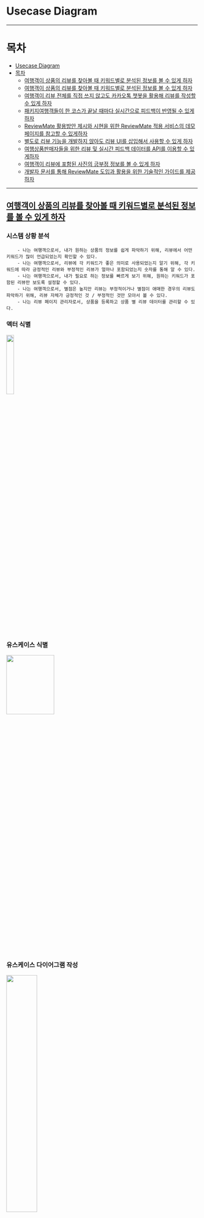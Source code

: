 # Usecase Diagram
---
# 목차
- [Usecase Diagram](#usecase-diagram)
- [목차](#목차)
  - [여행객이 상품의 리뷰를 찾아볼 때 키워드별로 분석된 정보를 볼 수 있게 하자](#여행객이-상품의-리뷰를-찾아볼-때-키워드별로-분석된-정보를-볼-수-있게-하자)
  - [여행객이 상품의 리뷰를 찾아볼 때 키워드별로 분석된 정보를 볼 수 있게 하자](#여행객이-상품의-리뷰를-찾아볼-때-키워드별로-분석된-정보를-볼-수-있게-하자-1)
  - [여행객이 리뷰 전체를 직접 쓰지 않고도 카카오톡 챗봇을 활용해 리뷰를 작성할 수 있게 하자](#여행객이-리뷰-전체를-직접-쓰지-않고도-카카오톡-챗봇을-활용해-리뷰를-작성할-수-있게-하자)
  - [패키지여행객들이 한 코스가 끝날 때마다 실시간으로 피드백이 반영될 수 있게 하자](#패키지여행객들이-한-코스가-끝날-때마다-실시간으로-피드백이-반영될-수-있게-하자)
  - [ReviewMate 활용방안 제시와 시현을 위한 ReviewMate 적용 서비스의 데모페이지를 참고할 수 있게하자](#reviewmate-활용방안-제시와-시현을-위한-reviewmate-적용-서비스의-데모페이지를-참고할-수-있게하자)
  - [별도로 리뷰 기능을 개발하지 않아도 리뷰 UI를 삽입해서 사용할 수 있게 하자](#별도로-리뷰-기능을-개발하지-않아도-리뷰-ui를-삽입해서-사용할-수-있게-하자)
  - [여행상품판매자들을 위한 리뷰 및 실시간 피드백 데이터를 API를 이용할 수 있게하자](#여행상품판매자들을-위한-리뷰-및-실시간-피드백-데이터를-api를-이용할-수-있게하자)
  - [여행객이 리뷰에 포함된 사진의 긍부정 정보를 볼 수 있게 하자](#여행객이-리뷰에-포함된-사진의-긍부정-정보를-볼-수-있게-하자)
  - [개발자 문서를 통해 ReviewMate 도입과 활용을 위한 기술적인 가이드를 제공하자](#개발자-문서를-통해-reviewmate-도입과-활용을-위한-기술적인-가이드를-제공하자)
---
## [여행객이 상품의 리뷰를 찾아볼 때 키워드별로 분석된 정보를 볼 수 있게 하자](#목차)
    
<h3>시스템 상황 분석</h3>

        - 나는 여행객으로서, 내가 원하는 상품의 정보를 쉽게 파악하기 위해, 리뷰에서 어떤 키워드가 많이 언급되었는지 확인할 수 있다.
        - 나는 여행객으로서, 리뷰에 각 키워드가 좋은 의미로 사용되었는지 알기 위해, 각 키워드에 따라 긍정적인 리뷰와 부정적인 리뷰가 얼마나 포함되었는지 숫자를 통해 알 수 있다.
        - 나는 여행객으로서, 내가 필요로 하는 정보를 빠르게 보기 위해, 원하는 키워드가 포함된 리뷰만 보도록 설정할 수 있다.
        - 나는 여행객으로서, 별점은 높지만 리뷰는 부정적이거나 별점이 애매한 경우의 리뷰도 파악하기 위해, 리뷰 자체가 긍정적인 것 / 부정적인 것만 모아서 볼 수 있다.
        - 나는 리뷰 페이지 관리자로서, 상품을 등록하고 상품 별 리뷰 데이터를 관리할 수 있다.

<h3>액터 식별</h3>
<image style = "width:20%;height:20%" src = "image/Usecase_Diagram/1. 키워드별로%20분석된%20리뷰%20정보를%20볼%20수%20있게%20하자/actor.png">

<h3>유스케이스 식별</h3>
<image style = "width:50%;height:20%" src = "image/Usecase_Diagram/1. 키워드별로%20분석된%20리뷰%20정보를%20볼%20수%20있게%20하자/usecase.png">

<h3>유스케이스 다이어그램 작성</h3>
<image style = "width:40%;height:40%" src = "image/Usecase_Diagram/1. 키워드별로%20분석된%20리뷰%20정보를%20볼%20수%20있게%20하자/diagram.png">

## [여행객이 상품의 리뷰를 찾아볼 때 키워드별로 분석된 정보를 볼 수 있게 하자](#목차)
---

<h3>시스템 상황 분석</h3>

    - 나는 여행객으로서, 피드백을 표현하기 위해, 상품을 이용하는 도중에 챗봇에게 알림을 받을 수 있다.
    - 나는 여행객으로서, 간단하게 피드백을 표현하기 위해, 챗봇이 제시하는 선택지 중에 선택할 수 있다.
    - 나는 여행객으로서, 자세하게 피드백을 표현하기 위해, 챗봇에게 건의사항이나 코멘트를 텍스트로 전송할 수 있다.
    - 나는 서비스개발자로서, 여행객의 실시간 피드백을 여행상품판매자에게 제공하기 위해, 피드백 데이터 API를 판매자 콘솔 개발에 이용할 수 있다.
    - 나는 여행상품판매자로서, 여행객들의 피드백에 바로 대응하기 위해, 서비스 개발자의 관리자 콘솔을 이용할 수 있다.
    - 나는 여행상품판매자로서, 상품에 대한 좋은 평가를 얻기 위해, 여행객들의 피드백에 실시간 대응을 할 수 있다.

<h3>액터 식별</h3>
<image style = "width:20%;height:20%" src = "image/Usecase_Diagram/2. 단일여행상품 이용객들이 상품 이용 도중에 실시간으로 피드백이 반영될 수 있게 하자/actor.png">

<h3>유스케이스 식별</h3>
<image style = "width:50%;height:20%" src = "image/Usecase_Diagram/2. 단일여행상품 이용객들이 상품 이용 도중에 실시간으로 피드백이 반영될 수 있게 하자/usecase.png">

<h3>유스케이스 다이어그램 작성</h3>
<image style = "width:40%;height:40%" src = "image/Usecase_Diagram/2. 단일여행상품 이용객들이 상품 이용 도중에 실시간으로 피드백이 반영될 수 있게 하자/diagram.png">

## [여행객이 리뷰 전체를 직접 쓰지 않고도 카카오톡 챗봇을 활용해 리뷰를 작성할 수 있게 하자](#목차)
---

<h3>시스템 상황 분석</h3>

    - 나는 여행객으로서, 직접 앱에 접속하지 않고도 리뷰를 작성하기 위해, 카카오톡 챗봇에게 리뷰 글을 전송할 수 있다.
    - 나는 여행객으로서, 리뷰 키워드와 긍정 / 부정 단계만 선택하면 리뷰를 자동으로 생성해주는 챗봇을 사용할 수 있다.
    - 나는 여행객으로서, 챗봇이 생성해준 리뷰를 수정할 수 있다.
    - 나는 여행객으로서, 리뷰에 사진도 포함하기 위해, 챗봇에게 사진을 전송할 수 있다.

<h3>액터 식별</h3>
<image style = "width:20%;height:20%" src = "image/Usecase_Diagram/3. 여행객이 리뷰 전체를 직접 쓰지 않고도 카카오톡 챗봇을 활용해 리뷰를 작성할 수 있게 하자/actor.png">

<h3>유스케이스 식별</h3>
<image style = "width:50%;height:20%" src = "image/Usecase_Diagram/3. 여행객이 리뷰 전체를 직접 쓰지 않고도 카카오톡 챗봇을 활용해 리뷰를 작성할 수 있게 하자/usecase.png">

<h3>유스케이스 다이어그램 작성</h3>
<image style = "width:40%;height:40%" src = "image/Usecase_Diagram/3. 여행객이 리뷰 전체를 직접 쓰지 않고도 카카오톡 챗봇을 활용해 리뷰를 작성할 수 있게 하자/diagram.png">

## [패키지여행객들이 한 코스가 끝날 때마다 실시간으로 피드백이 반영될 수 있게 하자](#목차)
---

<h3>시스템 상황 분석</h3>

    - 나는 여행객으로서, 피드백을 표현하기 위해, 한 코스가 끝날 때마다 챗봇에게 알림을 받을 수 있다.
    - 나는 여행객으로서, 간단하게 피드백을 표현하기 위해, 챗봇이 제시하는 선택지 중에 선택할 수 있다.
    - 나는 여행객으로서, 자세하게 피드백을 표현하기 위해, 챗봇에게 건의사항이나 코멘트를 텍스트로 전송할 수 있다.
    - 나는 서비스개발자로서, 여행객의 실시간 피드백을 여행상품판매자에게 제공하기 위해, 피드백 데이터 API를 판매자 콘솔 개발에 이용할 수 있다.
    - 나는 패키지여행인솔자로서, 상품에 대한 좋은 평가를 얻기 위해, 여행객들의 피드백에 실시간 대응을 할 수 있다.

<h3>액터 식별</h3>
<image style = "width:20%;height:20%" src = "image/Usecase_Diagram/4. 패키지여행객들이 한 코스가 끝날 때마다 실시간으로 피드백이 반영될 수 있게 하자/actor.png">

<h3>유스케이스 식별</h3>
<image style = "width:50%;height:20%" src = "image/Usecase_Diagram/4. 패키지여행객들이 한 코스가 끝날 때마다 실시간으로 피드백이 반영될 수 있게 하자/usecase.png">

<h3>유스케이스 다이어그램 작성</h3>
<image style = "width:40%;height:40%" src = "image/Usecase_Diagram/4. 패키지여행객들이 한 코스가 끝날 때마다 실시간으로 피드백이 반영될 수 있게 하자/diagram.png">

## [ReviewMate 활용방안 제시와 시현을 위한 ReviewMate 적용 서비스의 데모페이지를 참고할 수 있게하자](#목차)
---

<h3>시스템 상황 분석</h3>

    - 나는 잠재고객으로서, ReviewMate 도입을 고려하기 위해, 리뷰를 작성해보고 분석결과를 확인할 수 있다.
    - 나는 잠재고객으로서, ReviewMate 도입을 고려하기 위해, 키워드별 리뷰 조회 기능을 체험할 수 있다.
    - 나는 잠재고객으로서, ReviewMate 도입을 고려하기 위해, 상품별 리뷰 통계 기능을 체험할 수 있다.
    - 나는 잠재고객으로서, ReviewMate 도입을 고려하기 위해, 리뷰 목록창 삽입을 위한 예시를 참고할 수 있다.
    - 나는 잠재고객으로서, ReviewMate 도입을 고려하기 위해, 리뷰 작성창 삽입을 위한 예시를 참고할 수 있다.

<h3>액터 식별</h3>
<image style = "width:20%;height:20%" src = "image/Usecase_Diagram/5. ReviewMate 활용방안 제시와 시현을 위한 ReviewMate 적용 서비스의 데모페이지를 참고할 수 있게하자/actor.png">

<h3>유스케이스 식별</h3>
<image style = "width:50%;height:20%" src = "image/Usecase_Diagram/5. ReviewMate 활용방안 제시와 시현을 위한 ReviewMate 적용 서비스의 데모페이지를 참고할 수 있게하자/usecase.png">

<h3>유스케이스 다이어그램 작성</h3>
<image style = "width:40%;height:40%" src = "image/Usecase_Diagram/5. ReviewMate 활용방안 제시와 시현을 위한 ReviewMate 적용 서비스의 데모페이지를 참고할 수 있게하자/diagram.png">

## [별도로 리뷰 기능을 개발하지 않아도 리뷰 UI를 삽입해서 사용할 수 있게 하자](#목차)
---

<h3>시스템 상황 분석</h3>

    - 나는 서비스 개발자로서, 리뷰 기능을 서비스에 포함시키기 위해, ReviewMate의 리뷰 UI를 삽입할 수 있다.
    - 나는 서비스 개발자로서, 서비스에 리뷰 분석 데이터를 활용하기 위해, 인공지능 개발 없이 ReviewMate를 도입할 수 있다.
    - 나는 여행객으로서, 리뷰를 작성하기 위해, 리뷰 입력 UI를 이용할 수 있다.
    - 나는 여행객으로서, 리뷰를 보기위해, 리뷰 목록 UI를 이용할 수 있다.

<h3>액터 식별</h3>
<image style = "width:20%;height:20%" src = "image/Usecase_Diagram/6. 별도로 리뷰 기능을 개발하지 않아도 리뷰 UI를 삽입해서 사용할 수 있게 하자/actor.png">

<h3>유스케이스 식별</h3>
<image style = "width:50%;height:20%" src = "image/Usecase_Diagram/6. 별도로 리뷰 기능을 개발하지 않아도 리뷰 UI를 삽입해서 사용할 수 있게 하자/usecase.png">

<h3>유스케이스 다이어그램 작성</h3>
<image style = "width:40%;height:40%" src = "image/Usecase_Diagram/6. 별도로 리뷰 기능을 개발하지 않아도 리뷰 UI를 삽입해서 사용할 수 있게 하자/diagram.png">

## [여행상품판매자들을 위한 리뷰 및 실시간 피드백 데이터를 API를 이용할 수 있게하자](#목차)
---

<h3>시스템 상황 분석</h3>

    - 나는 서비스 개발자로서, 여행상품판매자에게 데이터를 제공하기 위해, API를 활용해 판매자 콘솔을 개발할 수 있다.
    - 나는 여행상품판매자로서, 상품을 개선하기 위해, 상품에 대한 리뷰 데이터를 볼 수 있다.
    - 나는 여행상품판매자로서, 여행객의 불만족을 해결하기 위해, 상품에 대한 실시간 피드백을 볼 수 있다.

<h3>액터 식별</h3>
<image style = "width:20%;height:20%" src = "image/Usecase_Diagram/7. 여행상품판매자들을 위한 리뷰 및 실시간 피드백 데이터를 API를 이용할 수 있게하자/actor.png">

<h3>유스케이스 식별</h3>
<image style = "width:50%;height:20%" src = "image/Usecase_Diagram/7. 여행상품판매자들을 위한 리뷰 및 실시간 피드백 데이터를 API를 이용할 수 있게하자/usecase.png">

<h3>유스케이스 다이어그램 작성</h3>
<image style = "width:40%;height:40%" src = "image/Usecase_Diagram/7. 여행상품판매자들을 위한 리뷰 및 실시간 피드백 데이터를 API를 이용할 수 있게하자/diagram.png">

## [여행객이 리뷰에 포함된 사진의 긍부정 정보를 볼 수 있게 하자](#목차)
---

<h3>시스템 상황 분석</h3>

    - 나는 여행객으로서, 리뷰를 읽지 않아도 사진으로 상품을 파악할 수 있도록, 상품 리뷰의 사진만 모아서 볼 수 있다.
    - 나는 여행객으로서, 관심있는 키워드를 빠르게 파악하기 위해, 내가 원하는 키워드의 사진만 모아서 볼 수 있다.
    - 나는 여행객으로서, 각 키워드가 긍정적인지 / 부정적인지 시각적으로 파악하기 위해, 긍정 리뷰에 포함된 사진 / 부정 리뷰에 포함된 사진만 모아서 볼 수 있다.
    - 나는 여행객으로서, 별다른 텍스트 없이 사진만 있는 리뷰 정보도 함께 파악하기 위해, 사진 자체가 긍정적인지 파악하는 인공지능의 결과를 볼 수 있다.
    - 나는 리뷰 페이지 관리자로서, 상품과 각 상품의 리뷰를 관리할 수 있다.

<h3>액터 식별</h3>
<image style = "width:20%;height:20%" src = "image/Usecase_Diagram/8. 여행객이 리뷰에 포함된 사진의 긍부정 정보를 볼 수 있게 하자/actor.png">

<h3>유스케이스 식별</h3>
<image style = "width:50%;height:20%" src = "image/Usecase_Diagram/8. 여행객이 리뷰에 포함된 사진의 긍부정 정보를 볼 수 있게 하자/usecase.png">

<h3>유스케이스 다이어그램 작성</h3>
<image style = "width:40%;height:40%" src = "image/Usecase_Diagram/8. 여행객이 리뷰에 포함된 사진의 긍부정 정보를 볼 수 있게 하자/diagram.png">

## [개발자 문서를 통해 ReviewMate 도입과 활용을 위한 기술적인 가이드를 제공하자](#목차)
---

<h3>시스템 상황 분석</h3>

    - 개발자 문서를 통해 ReviewMate 도입과 활용을 위한 기술적인 가이드를 제공하자
    - 나는 잠재고객으로서, ReviewMate 도입을 고려하기 위해, ReviewMate 기술의 개요를 알 수 있다.
    - 나는 서비스 개발자로서, ReviewMate를 도입하기 위해, ReviewMate API 명세를 볼 수 있다.
    - 나는 서비스 개발자로서, ReviewMate를 도입하기 위해, ReviewMate 도입 가이드를 볼 수 있다.

<h3>액터 식별</h3>
<image style = "width:20%;height:20%" src = "image/Usecase_Diagram/9. 개발자 문서를 통해 ReviewMate 도입과 활용을 위한 기술적인 가이드를 제공하자/actor.png">

<h3>유스케이스 식별</h3>
<image style = "width:50%;height:20%" src = "image/Usecase_Diagram/9. 개발자 문서를 통해 ReviewMate 도입과 활용을 위한 기술적인 가이드를 제공하자/usecase.png">

<h3>유스케이스 다이어그램 작성</h3>
<image style = "width:40%;height:40%" src = "image/Usecase_Diagram/9. 개발자 문서를 통해 ReviewMate 도입과 활용을 위한 기술적인 가이드를 제공하자/diagram.png">
